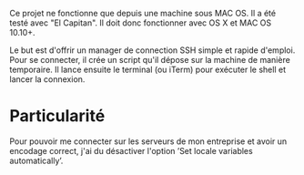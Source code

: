 Ce projet ne fonctionne que depuis une machine sous MAC OS. Il a été testé avec "El Capitan". Il doit donc fonctionner avec OS X et MAC OS 10.10+.

Le but est d'offrir un manager de connection SSH simple et rapide d'emploi. Pour se connecter, il crée un script qu'il dépose sur la machine de manière temporaire. Il lance ensuite le terminal (ou iTerm) pour exécuter le shell et lancer la connexion.

# Particularité

Pour pouvoir me connecter sur les serveurs de mon entreprise et avoir un encodage correct, j'ai du désactiver l'option ’Set locale variables automatically’.